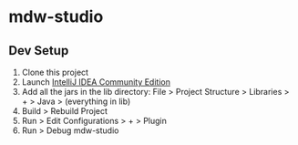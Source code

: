 # mdw-studio

## Dev Setup
1. Clone this project
2. Launch [IntelliJ IDEA Community Edition](https://www.jetbrains.com/idea/download)
3. Add all the jars in the lib directory:
   File > Project Structure > Libraries > + > Java > (everything in lib)
4. Build > Rebuild Project
5. Run > Edit Configurations > + > Plugin
6. Run > Debug mdw-studio